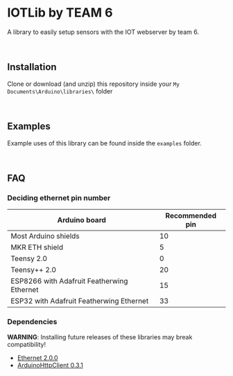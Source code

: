 # IOTLib by TEAM 6
A library to easily setup sensors with the IOT webserver by team 6.

<br>

## Installation
Clone or download (and unzip) this repository inside your `My Documents\Arduino\libraries\` folder

<br>

## Examples
Example uses of this library can be found inside the `examples` folder.

<br>

## FAQ
### Deciding ethernet pin number
|   Arduino board                            | Recommended pin |
| ------------------------------------------ | --------------- |
| Most Arduino shields                       | 10              |
| MKR ETH shield                             | 5               |
| Teensy 2.0                                 | 0               |
| Teensy++ 2.0                               | 20              |
| ESP8266 with Adafruit Featherwing Ethernet | 15              |
| ESP32 with Adafruit Featherwing Ethernet   | 33              |

### Dependencies
**WARNING**: Installing future releases of these libraries may break compatibility!
* [Ethernet 2.0.0](https://github.com/arduino-libraries/Ethernet/releases/tag/2.0.0)
* [ArduinoHttpClient 0.3.1](https://github.com/arduino-libraries/ArduinoHttpClient/releases/tag/0.3.1)